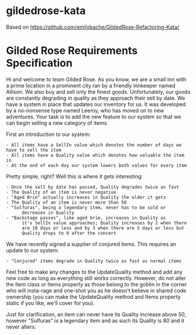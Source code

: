 # gildedrose-kata
Based on https://github.com/emilybache/GildedRose-Refactoring-Kata/

# Gilded Rose Requirements Specification

Hi and welcome to team Gilded Rose. As you know, we are a small inn with 
a prime location in a prominent city ran by a friendly innkeeper named 
Allison. We also buy and sell only the finest goods. Unfortunately, our 
goods are constantly degrading in quality as they approach their sell by 
date. We have a system in place that updates our inventory for us. It 
was developed by a no-nonsense type named Leeroy, who has moved on to 
new adventures. Your task is to add the new feature to our system so that
we can begin selling a new category of items. 

First an introduction to our system:

	- All items have a SellIn value which denotes the number of days we have to sell the item
	- All items have a Quality value which denotes how valuable the item is
	- At the end of each day our system lowers both values for every item

Pretty simple, right? Well this is where it gets interesting:

	- Once the sell by date has passed, Quality degrades twice as fast
	- The Quality of an item is never negative
	- "Aged Brie" actually increases in Quality the older it gets
	- The Quality of an item is never more than 50
	- "Sulfuras", being a legendary item, never has to be sold or 
          decreases in Quality
	- "Backstage passes", like aged brie, increases in Quality as 
          it's SellIn value approaches; Quality increases by 2 when there
          are 10 days or less and by 3 when there are 5 days or less but 
          Quality drops to 0 after the concert

We have recently signed a supplier of conjured items. This requires an 
update to our system:

	- "Conjured" items degrade in Quality twice as fast as normal items

Feel free to make any changes to the UpdateQuality method and add any new
code as long as everything still works correctly. However, do not alter 
the Item class or Items property as those belong to the goblin in the 
corner who will insta-rage and one-shot you as he doesn't believe in 
shared code ownership (you can make the UpdateQuality method and Items 
property static if you like, we'll cover for you). 

Just for clarification, an item can never have its Quality increase 
above 50, however "Sulfuras" is a legendary item and as such its Quality 
is 80 and it never alters.
